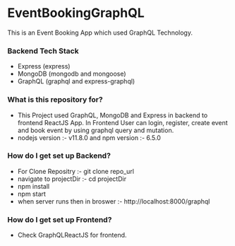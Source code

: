 # EventBookingGraphQL #

This is an Event Booking App which used GraphQL Technology.

### Backend Tech Stack ###
* Express (express)
* MongoDB (mongodb and mongoose)
* GraphQL (graphql and express-graphql)

### What is this repository for? ###

* This Project used GraphQL, MongoDB and Express in backend to frontend ReactJS App.
  In Frontend User can login, register, create event and book event by using graphql query and mutation.  
* nodejs version :- v11.8.0 and npm version :- 6.5.0

### How do I get set up Backend? ###

* For Clone Repositry :-   git clone repo_url
* navigate to projectDir :-  cd projectDir
* npm install
* npm start
* when server runs then in broswer :- http://localhost:8000/graphql

### How do I get set up Frontend? ###

* Check GraphQLReactJS for frontend.


